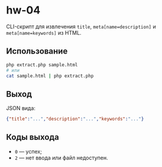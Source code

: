 # hw-04

CLI-скрипт для извлечения `title`, `meta[name=description]` и `meta[name=keywords]` из HTML.

## Использование

```sh
php extract.php sample.html
# или
cat sample.html | php extract.php
```

## Выход

JSON вида:

```json
{"title":"...","description":"...","keywords":"..."}
```

## Коды выхода

* `0` — успех;
* `2` — нет ввода или файл недоступен.